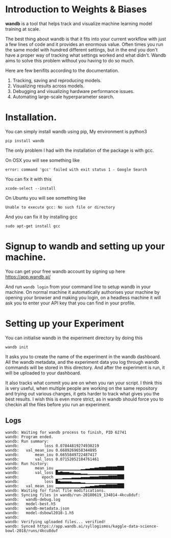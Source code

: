 # Introduction to Weights & Biases


<b>wandb</b> is a tool that helps track and visualize machine learning model training at scale.

The best thing about wandb is that it fits into your current workflow with just a few lines of code and it provides an enormous value. Often times you run the same model with hundred different settings, but in the end you don't have a proper way of tracking what settings worked and what didn't. Wandb aims to solve this problem without you having to do so much.

Here are few benifits according to the documentation.

1. Tracking, saving and reproducing models.
2. Visualizing results across models.
3. Debugging and visualizing hardware performance issues.
4. Automating large-scale hyperparameter search.


# Installation.

You can simply install wandb using pip, My environment is python3
```
pip install wandb
```

The only problem I had with the installation of the package is with gcc.

On OSX you will see something like
```
error: command 'gcc' failed with exit status 1 - Google Search
```

You can fix it with this
```
xcode-select --install
```

On Ubuntu you will see something like 
```
Unable to execute gcc: No such file or directory
```
And you can fix it by installing gcc
```
sudo apt-get install gcc
```

# Signup to wandb and setting up your machine.
You can get your free wandb account by signing up here https://app.wandb.ai/

And run `wandb login` from your command line to setup wandb in your machine. On normal machine it automatically authorises your machine by opening your browser and making you login, on a headless machine it will ask you to enter your API key that you can find in your profile.


# Setting up your Experiment

You can initialise wandb in the experiment directory by doing this
```
wandb init
```
It asks you to create the name of the experiment in the wandb dashboard. All the wandb metadata, and the experiment data you log through wandb commands will be stored in this directory. And after the experiment is run, it will be uploaded to your dashboard.

It also tracks what commit you are on when you ran your script. I think this is very useful, when multiple people are working on the same repository and trying out various changes, it gets harder to track what gives you the best results. I wish this is even more strict, as in wandb should force you to checkin all the files before you run an experiment.



## Logs
```
wandb: Waiting for wandb process to finish, PID 62741
wandb: Program ended.
wandb: Run summary:
wandb:           loss 0.07844819274930219
wandb:   val_mean_iou 0.6689269658344895
wandb:       mean_iou 0.6655849722487417
wandb:       val_loss 0.07152052184761461
wandb: Run history:
wandb:       mean_iou ▁▁▁▁▁▁▁▁▁▁▁▂▂▃▃▄▄▅▅▆▆▆▇▇▇▇▇███
wandb:       val_loss █▅▆▅▅▅▄▄▃▃▃▂▂▂▁▁▁▁▁▁▁▁▁▁▁▁▁▁▁▁
wandb:          epoch ▁▁▁▂▂▂▂▃▃▃▃▄▄▄▄▅▅▅▅▆▆▆▆▇▇▇▇███
wandb:           loss █▅▄▄▄▄▄▃▃▃▃▂▂▁▁▁▁▁▁▁▁▁▁▁▁▁▁▁▁▁
wandb:   val_mean_iou ▁▁▁▁▁▁▁▁▁▁▁▂▂▃▃▄▄▅▅▆▆▆▇▇▇▇▇███
wandb: Waiting for final file modifications.
wandb: Syncing files in wandb/run-20180619_134014-4kcu8duf:
wandb:   wandb-debug.log
wandb:   model-best.h5
wandb:   wandb-metadata.json
wandb:   model-dsbowl2018-1.h5
wandb:
wandb: Verifying uploaded files... verified!
wandb: Synced https://app.wandb.ai/syllogismos/kaggle-data-science-bowl-2018/runs/4kcu8duf
```

